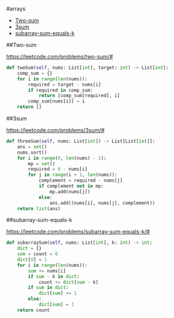 #arrays

+ [Two-sum](#two-sum)
+ [3sum](#3sum)
+ [subarray-sum-equals-k](#subarray-sum-equals-k)


##Two-sum

https://leetcode.com/problems/two-sum/#

```python
def twoSum(self, nums: List[int], target: int) -> List[int]:
    comp_sum = {}
    for i in range(len(nums)):
        required = target - nums[i]
        if required in comp_sum:
            return [comp_sum[required], i]
        comp_sum[nums[i]] = i
    return []

```

##3sum

https://leetcode.com/problems/3sum/#

```python
def threeSum(self, nums: List[int]) -> List[List[int]]:
    ans = set()
    nums.sort()
    for i in range(0, len(nums) - 2):
        mp = set()
        required = 0 - nums[i]
        for j in range(i + 1, len(nums)):
            complement = required - nums[j]
            if complement not in mp:
                mp.add(nums[j])
            else:
                ans.add((nums[i], nums[j], complement))
    return list(ans)

```

##subarray-sum-equals-k

https://leetcode.com/problems/subarray-sum-equals-k/#

```python
def subarraySum(self, nums: List[int], k: int) -> int:
    dict = {}
    sum = count = 0
    dict[0] = 1
    for i in range(len(nums)):
        sum += nums[i]
        if sum - k in dict:
            count += dict[sum - k]
        if sum in dict:
            dict[sum] += 1
        else:
            dict[sum] = 1
    return count

```
